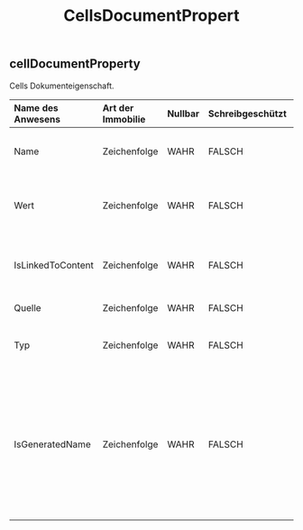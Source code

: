 ﻿---
title: CellsDocumentPropert
second_title: Aspose.Cells Cloud Documen
type: docs
url: /de/specification/model/cellsdocumentproperty/
description: "Aspose.Cells Cloud-Modellspezifikation: CellsDocumentProperty. Bearbeiten Sie mühelos Excel und andere Tabellenkalkulationsdokumente mit Funktionen wie Öffnen, Generieren, Bearbeiten, Teilen, Zusammenführen, Vergleichen und Konvertieren"
weight: 50
---
## **cellDocumentProperty**

 Cells Dokumenteigenschaft.

| Name des Anwesens| Art der Immobilie| Nullbar| Schreibgeschützt| Standardwert| Beschreibung|
|:- |:- |:- |:- |:- |:- |
| Name| Zeichenfolge| WAHR| FALSCH||Gibt den Namen der Eigenschaft zurück.|
| Wert| Zeichenfolge| WAHR| FALSCH|| Ruft den Wert der Eigenschaft ab oder legt ihn fest.|
| IsLinkedToContent| Zeichenfolge| WAHR| FALSCH|| Gibt an, ob diese Eigenschaft mit Inhalt verknüpft ist|
| Quelle| Zeichenfolge| WAHR| FALSCH|| Die verlinkte Inhaltsquelle.|
| Typ| Zeichenfolge| WAHR| FALSCH|| Ruft den Datentyp der Eigenschaft ab.|
| IsGeneratedName| Zeichenfolge| WAHR| FALSCH|| Gibt „true“ zurück, wenn diese Eigenschaft keinen Namen im OLE2-Speicher hat und ein eindeutiger Name nur für die öffentliche API generiert wurde.|

